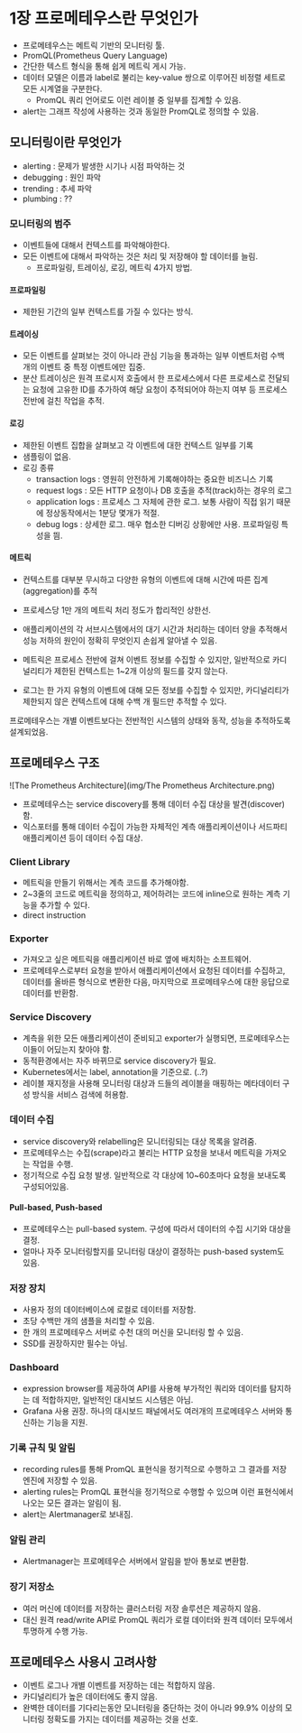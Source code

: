 # 1장 프로메테우스란 무엇인가

* 프로메테우스는 메트릭 기반의 모니터링 툴.
* PromQL(Prometheus Query Language)
* 간단한 텍스트 형식을 통해 쉽게 메트릭 게시 가능.
* 데이터 모델은 이름과 label로 불리는 key-value 쌍으로 이루어진 비정렬 세트로 모든 시계열을 구분한다.
  * PromQL 쿼리 언어로도 이런 레이블 중 일부를 집계할 수 있음.
* alert는 그래프 작성에 사용하는 것과 동일한 PromQL로 정의할 수 있음.

## 모니터링이란 무엇인가

* alerting : 문제가 발생한 시기나 시점 파악하는 것
* debugging : 원인 파악
* trending : 추세 파악
* plumbing : ??

### 모니터링의 범주

* 이벤트들에 대해서 컨텍스트를 파악해야한다.
* 모든 이벤트에 대해서 파악하는 것은 처리 및 저장해야 할 데이터를 늘림.
  * 프로파일링, 트레이싱, 로깅, 메트릭 4가지 방법.

#### 프로파일링

* 제한된 기간의 일부 컨텍스트를 가질 수 있다는 방식.

#### 트레이싱

* 모든 이벤트를 살펴보는 것이 아니라 관심 기능을 통과하는 일부 이벤트처럼 수백 개의 이벤트 중 특정 이벤트에만 집중.
* 분산 트레이싱은 원격 프로시저 호출에서 한 프로세스에서 다른 프로세스로 전달되는 요청에 고유한 ID를 추가하여 해당 요청이 추적되어야 하는지 여부 등 프로세스 전반에 걸친 작업을 추적.

#### 로깅

* 제한된 이벤트 집합을 살펴보고 각 이벤트에 대한 컨텍스트 일부를 기록
* 샘플링이 없음.
* 로깅 종류
  * transaction logs : 영원히 안전하게 기록해야하는 중요한 비즈니스 기록
  * request logs : 모든 HTTP 요청이나 DB 호출을 추적(track)하는 경우의 로그
  * application logs : 프로세스 그 자체에 관한 로그. 보통 사람이 직접 읽기 때문에 정상동작에서는 1분당 몇개가 적절.
  * debug logs : 상세한 로그. 매우 협소한 디버깅 상황에만 사용. 프로파일링 특성을 띔.

#### 메트릭

* 컨텍스트를 대부분 무시하고 다양한 유형의 이벤트에 대해 시간에 따른 집계(aggregation)를 추적
* 프로세스당 1만 개의 메트릭 처리 정도가 합리적인 상한선.
* 애플리케이션의 각 서브시스템에서의 대기 시간과 처리하는 데이터 양을 추적해서 성능 저하의 원인이 정확히 무엇인지 손쉽게 알아낼 수 있음.



* 메트릭은 프로세스 전반에 걸쳐 이벤트 정보를 수집할 수 있지만, 일반적으로 카디널리티가 제한된 컨텍스트는 1~2개 이상의 필드를 갖지 않는다. 
* 로그는 한 가지 유형의 이벤트에 대해 모든 정보를 수집할 수 있지만, 카디널리티가 제한되지 않은 컨텍스트에 대해 수백 개 필드만 추적할 수 있다.

프로메테우스는 개별 이벤트보다는 전반적인 시스템의 상태와 동작, 성능을 추적하도록 설계되었음.

## 프로메테우스 구조



![The Prometheus Architecture](img/The Prometheus Architecture.png)

* 프로메테우스는 service discovery를 통해 데이터 수집 대상을 발견(discover) 함.
* 익스포터를 통해 데이터 수집이 가능한 자체적인 계측 애플리케이션이나 서드파티 애플리케이션 등이 데이터 수집 대상.

### Client Library

* 메트릭을 만들기 위해서는 계측 코드를 추가해야함.
* 2~3줄의 코드로 메트릭을 정의하고, 제어하려는 코드에 inline으로 원하는 계측 기능을 추가할 수 있다.
* direct instruction

### Exporter

* 가져오고 싶은 메트릭을 애플리케이션 바로 옆에 배치하는 소프트웨어.
* 프로메테우스로부터 요청을 받아서 애플리케이션에서 요청된 데이터를 수집하고, 데이터를 올바른 형식으로 변환한 다음, 마지막으로 프로메테우스에 대한 응답으로 데이터를 반환함.

### Service Discovery

* 계측을 위한 모든 애플리케이션이 준비되고 exporter가 실행되면, 프로메테우스는 이들이 어딨는지 찾아야 함.
* 동적환경에서는 자주 바뀌므로 service discovery가 필요.
* Kubernetes에서는 label, annotation을 기준으로. (..?)
* 레이블 재지정을 사용해 모니터링 대상과 드들의 레이블을 매핑하는 메타데이터 구성 방식을 서비스 검색에 허용함.

### 데이터 수집

* service discovery와 relabelling은 모니터링되는 대상 목록을 알려줌.
* 프로메테우스는 수집(scrape)라고 불리는 HTTP 요청을 보내서 메트릭을 가져오는 작업을 수행.
* 정기적으로 수집 요청 발생. 일반적으로 각 대상에 10~60초마다 요청을 보내도록 구성되어있음.

#### Pull-based, Push-based

* 프로메테우스는 pull-based system. 구성에 따라서 데이터의 수집 시기와 대상을 결정.
* 얼마나 자주 모니터링할지를 모니터링 대상이 결정하는 push-based system도 있음.

### 저장 장치

* 사용자 정의 데이터베이스에 로컬로 데이터를 저장함.
* 초당 수백만 개의 샘플을 처리할 수 있음.
* 한 개의 프로메테우스 서버로 수천 대의 머신을 모니터링 할 수 있음.
* SSD를 권장하지만 필수는 아님.

### Dashboard

* expression browser를 제공하여 API를 사용해 부가적인 쿼리와 데이터를 탐지하는 데 적합하지만, 일반적인 대시보드 시스템은 아님.
* Grafana 사용 권장. 하나의 대시보드 패널에서도 여러개의 프로메테우스 서버와 통신하는 기능을 지원.

### 기록 규칙 및 알림

* recording rules를 통해 PromQL 표현식을 정기적으로 수행하고 그 결과를 저장 엔진에 저장할 수 있음.
* alerting rules는 PromQL 표현식을 정기적으로 수행할 수 있으며 이런 표현식에서 나오는 모든 결과는 알림이 됨.
* alert는 Alertmanager로 보내짐.

### 알림 관리

* Alertmanager는 프로메테우슨 서버에서 알림을 받아 통보로 변환함.

### 장기 저장소

* 여러 머신에 데이터를 저장하는 클러스터링 저장 솔루션은 제공하지 않음.
* 대신 원격 read/write API로 PromQL 쿼리가 로컬 데이터와 원격 데이터 모두에서 투명하게 수행 가능.

## 프로메테우스 사용시 고려사항

* 이벤트 로그나 개별 이벤트를 저장하는 데는 적합하지 않음.
* 카디널리티가 높은 데이터에도 좋지 않음.
* 완벽한 데이터를 기다리는동안 모니터링을 중단하는 것이 아니라 99.9% 이상의 모니터링 정확도를 가지는 데이터를 제공하는 것을 선호.

